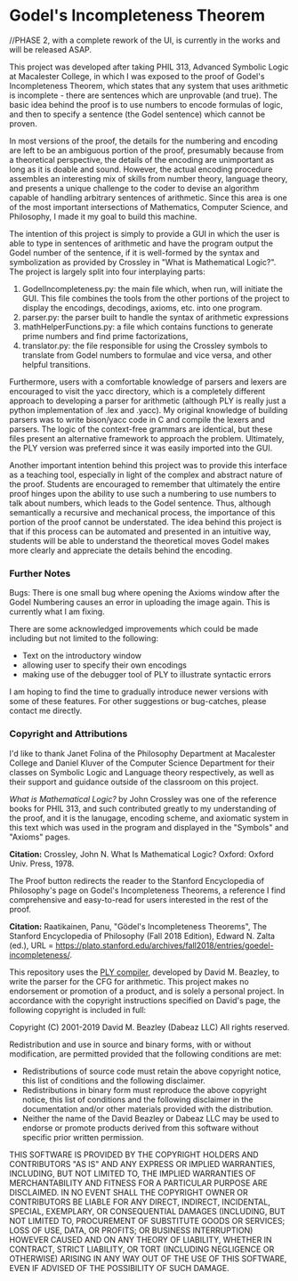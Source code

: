 # Godel's Incompleteness Theorem

//PHASE 2, with a complete rework of the UI, is currently in the works and will be released ASAP. 

This project was developed after taking PHIL 313, Advanced Symbolic Logic at Macalester College, in which I was exposed
to the proof of Godel's Incompleteness Theorem, which states that any system that uses arithmetic is incomplete -
there are sentences which are unprovable (and true). The basic idea behind the proof is to use numbers to encode formulas
of logic, and then to specify a sentence (the Godel sentence) which cannot be proven. 

In most versions of the proof, the details for the numbering and encoding are left to be an ambiguous portion
of the proof, presumably because from a theoretical perspective, the details of the encoding are unimportant
as long as it is doable and sound. However, the actual encoding procedure assembles an interesting
mix of skills from number theory, language theory, and presents a unique challenge to the coder to devise
an algorithm capable of handling arbitrary sentences of arithmetic. Since this area is one of the most important intersections of Mathematics, Computer Science, and Philosophy, I made it my goal to build this machine. 

The intention of this project is simply to provide a GUI in which the user is able to type in sentences of
arithmetic and have the program output the Godel number of the sentence, if it is well-formed by the syntax and
symbolization as provided by Crossley in "What is Mathematical Logic?". The project is largely split into four interplaying parts:

1. GodelIncompleteness.py: the main file which, when run, will initiate the GUI. This file combines the tools from the other portions of the project to display the encodings, decodings, axioms, etc. into one program.
2. parser.py: the parser built to handle the syntax of arithmetic expressions
3. mathHelperFunctions.py: a file which contains functions to generate prime numbers and find prime factorizations, 
4. translator.py: the file responsible for using the Crossley symbols to translate from Godel numbers to formulae and vice versa, and other helpful transitions.

Furthermore, users with a comfortable knowledge of parsers and lexers are encouraged to visit the yacc directory, which is a completely different approach to developing a parser for arithmetic (although PLY is really just a python implementation of .lex and .yacc). My original knowledge of building parsers was to write bison/yacc code in C and compile the lexers and parsers. The logic of the context-free grammars are identical, but these files present an alternative framework to approach the problem. Ultimately, the PLY version was preferred since it was easily imported into the GUI. 

Another important intention behind this project was to provide this interface as a teaching tool, especially in light of
the complex and abstract nature of the proof. Students are encouraged to remember that ultimately the entire proof hinges upon the ability to use such a numbering to use numbers to talk about numbers, which leads to the Godel sentence. Thus, although semantically a recursive and mechanical process, the importance of this portion of the proof cannot be understated. The idea behind this project is that if this process can be automated and presented in an intuitive way, students will be able to understand the theoretical moves Godel makes more clearly and appreciate the details behind the encoding.


### Further Notes

Bugs: There is one small bug where opening the Axioms window after the Godel Numbering causes an error in uploading the image again. This is currently what I am fixing. 

There are some acknowledged improvements which could be made including but not limited to the following:
- Text on the introductory window
- allowing user to specify their own encodings
- making use of the debugger tool of PLY to illustrate syntactic errors

I am hoping to find the time to gradually introduce newer versions with some of these features. For other suggestions or bug-catches, please contact me directly. 


### Copyright and Attributions

I'd like to thank Janet Folina of the Philosophy Department at Macalester College and Daniel Kluver of the Computer Science Department for their classes on Symbolic Logic and Language theory respectively, as well as their support and guidance outside of the classroom on this project. 

_What is Mathematical Logic?_ by John Crossley was one of the reference books for PHIL 313, and such contributed greatly to my understanding of the proof, and it is the lanugage, encoding scheme, and axiomatic system in this text which was used in the program and displayed in the "Symbols" and "Axioms" pages. 

**Citation:** Crossley, John N. What Is Mathematical Logic? Oxford: Oxford Univ. Press, 1978.

The Proof button redirects the reader to the Stanford Encyclopedia of Philosophy's page on Godel's Incompleteness Theorems, a reference I find comprehensive and easy-to-read for users interested in the rest of the proof. 

**Citation:** Raatikainen, Panu, "Gödel's Incompleteness Theorems", The Stanford Encyclopedia of Philosophy (Fall 2018 Edition), Edward N. Zalta (ed.), URL = <https://plato.stanford.edu/archives/fall2018/entries/goedel-incompleteness/>.


This repository uses the [PLY compiler](https://www.dabeaz.com/ply/ply.html), developed by David M. Beazley, to write the parser for the CFG for arithmetic. This project makes no endorsement or promotion of a product, and is solely a personal project. In accordance with the copyright instructions specified on David's page, the following copyright is included in full:

Copyright (C) 2001-2019 David M. Beazley (Dabeaz LLC) All rights reserved.

Redistribution and use in source and binary forms, with or without modification, are permitted provided that the following conditions are met:

- Redistributions of source code must retain the above copyright notice, this list of conditions and the following disclaimer.
- Redistributions in binary form must reproduce the above copyright notice, this list of conditions and the following disclaimer in the documentation and/or other materials provided with the distribution.
- Neither the name of the David Beazley or Dabeaz LLC may be used to endorse or promote products derived from this software without specific prior written permission.

THIS SOFTWARE IS PROVIDED BY THE COPYRIGHT HOLDERS AND CONTRIBUTORS "AS IS" AND ANY EXPRESS OR IMPLIED WARRANTIES, INCLUDING, BUT NOT LIMITED TO, THE IMPLIED WARRANTIES OF MERCHANTABILITY AND FITNESS FOR A PARTICULAR PURPOSE ARE DISCLAIMED. IN NO EVENT SHALL THE COPYRIGHT OWNER OR CONTRIBUTORS BE LIABLE FOR ANY DIRECT, INDIRECT, INCIDENTAL, SPECIAL, EXEMPLARY, OR CONSEQUENTIAL DAMAGES (INCLUDING, BUT NOT LIMITED TO, PROCUREMENT OF SUBSTITUTE GOODS OR SERVICES; LOSS OF USE, DATA, OR PROFITS; OR BUSINESS INTERRUPTION) HOWEVER CAUSED AND ON ANY THEORY OF LIABILITY, WHETHER IN CONTRACT, STRICT LIABILITY, OR TORT (INCLUDING NEGLIGENCE OR OTHERWISE) ARISING IN ANY WAY OUT OF THE USE OF THIS SOFTWARE, EVEN IF ADVISED OF THE POSSIBILITY OF SUCH DAMAGE.
